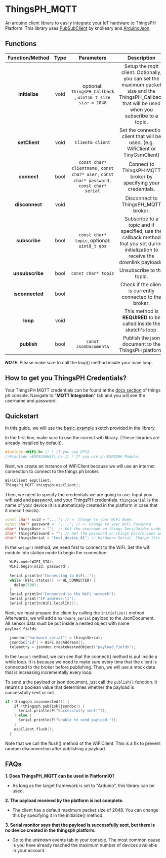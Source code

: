 # ThingsPH_MQTT
An arduino client library to easily integrate your IoT hardware to ThingsPH Platform. This library uses [PubSubClient](https://github.com/knolleary/pubsubclient "PubSubClient") by knolleary and [ArduinoJson](https://arduinojson.org/ "ArduinoJson").

## Functions
| Function/Method | Type | Parameters | Description |
| :------------: | :------------: | :------------: | :------------: |
| **initialize** | void | optional: `ThingsPH_Callback` , `uint16_t size size = 2048` | Setup the mqtt client. Optionally, you can set the maximum packet size and the ThingsPH_Callback that will be used when you subscribe to a topic. |
| **setClient** | void | `Client& client` | Set the connection client that will be used. (e.g. WifiClient or TinyGsmClient) |
| **connect** | bool | `const char* clientname` , `const char* user` , `const char* password` , `const char* serial` | Connect to ThingsPH MQTT broker by specifying your credentials. |
| **disconnect** | void |  | Disconnect to ThingsPH_MQTT broker. |
| **subscribe** | bool | `const char* topic`, optional: `uint8_t qos` | Subscribe to a topic and if specified, use the callback method that you set during initialization to receive the downlink payloads. |
| **unsubscribe** | bool | `const char* topic` | Unsubscribe to the topic. |
| **isconnected** | bool |  | Check if the client is currently connected to the broker. |
| **loop** | void |  | This method is **REQUIRED** to be called inside the sketch's loop. |
| **publish** | bool | `const JsonDocument&` | Publish the json document to the ThingsPH platform. |

***NOTE***:  Please make sure to call the loop() method inside your main loop.

## How to get you ThingsPH Credentials?
Your ThingsPH MQTT credentials can be found at the [docs section](https://console.things.ph/user-settings/documentation "docs section") of things ph console. Navigate to "**MQTT Integration**" tab and you will see the username and password.

## Quickstart
In this guide, we will use the [basic_example](examples/basic_example/ "basic_example") sketch provided in the library.

In the first line, make sure to use the correct wifi library. (These libraries are already installed by default).
```cpp
#include <WiFi.h> // * If you use EP32.
//#include <ESP8266WiFi.h> // * If you use an ESP8266 Module.
```
Next, we create an instance of WiFiClient because we will use an internet connection to connect to the things ph broker.
```cpp
WiFiClient espClient;
ThingsPH_MQTT thingsph(espClient);
```

Then, we need to specify the credentials we are going to use. Input your wifi ssid and password, and your ThingsPH credentials. `thingsSerial` is the name of your device (it is automatically created in the platform in case that it doesn't exists).
```cpp
const char* ssid = "...."; // <- Change to your WiFi Name.
const char* password =  "...."; // <- Change to your WiFi Password.
char* thingsUser = "";  // Get the username on things Docs/Guides under MQTT integration
char* thingsPassword = ""; // Get the password on things Docs/Guides under MQTT integration
char* thingsSerial = "test_device_01"; // Hardware Serial, Change this.
```

In the  `setup()` method, we need first to connect to the WiFi. Set the wifi module into station mode to begin the connection:
```cpp
  WiFi.mode(WIFI_STA);
  WiFi.begin(ssid, password);
  
  Serial.println("Connecting to WiFi..");
  while (WiFi.status() != WL_CONNECTED) {
    delay(500);
  }
  Serial.println("Connected to the WiFi network");
  Serial.print("IP address:\t");
  Serial.println(WiFi.localIP());
```
Next, we must prepare the client by calling the `initialize()` method. Afterwards, we will add a `hardware_serial` payload to the JsonDocument. All sensor data must be put inside a nested object with name `payload_fields`.
```cpp
  jsondoc["hardware_serial"] = thingsSerial;
  jsondoc["id"] = WiFi.macAddress();
  telemetry = jsondoc.createNestedObject("payload_fields");
```
In the `loop()` method, we can see that the connect() method is put inside a while loop. It is because we need to make sure every time that the client is connected to the broker before publishing. Then, we will use a mock data that is increasing incrementally  every loop.

To send a the payload or json document, just call the `publish()` function. It returns a boolean value that determines whether the payload is successfully sent or not.
```cpp
if (thingsph.isconnected()) {
    if (thingsph.publish(jsondoc)) {
      Serial.println(F("Successfully sent!"));
    } else {
      Serial.println(F("Unable to send payload."));
    }
    espClient.flush();
  }
```
Note that we call the flush() method of the WiFiClient. This is a fix to prevent random disconnection after publishing a payload.

## FAQs
**1. Does ThingsPH_MQTT can be used in PlatformIO?**
- As long as the target framework is set to "Arduino", this library can be used.

**2. The payload received by the platform is not complete.**
- The client has a default maximum packet size of 2048. You can change this by specifying it in the initialize() method.

**3. Serial monitor says that the payload is successfully sent, but there is no device created in the thingsph platform.**
- Go to the unknown events tab in your console. The most common cause is you have already reached the maximum number of devices available in your account.
